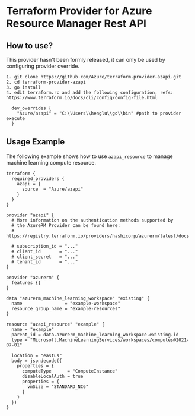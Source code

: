 # Terraform Provider for Azure Resource Manager Rest API

## How to use?

This provider hasn't been formly released, it can only be used by configuring provider override.
```
1. git clone https://github.com/Azure/terraform-provider-azapi.git
2. cd terraform-provider-azapi
3. go install
4. edit terraform.rc and add the following configuration, refs: https://www.terraform.io/docs/cli/config/config-file.html
  
  dev_overrides {
    "Azure/azapi" = "C:\\Users\\henglu\\go\\bin" #path to provider execute
  }
```

## Usage Example

The following example shows how to use `azapi_resource` to manage machine learning compute resource.

```hcl
terraform {
  required_providers {
    azapi = {
      source  = "Azure/azapi"
    }
  }
}

provider "azapi" {
  # More information on the authentication methods supported by
  # the AzureRM Provider can be found here:
  # https://registry.terraform.io/providers/hashicorp/azurerm/latest/docs

  # subscription_id = "..."
  # client_id       = "..."
  # client_secret   = "..."
  # tenant_id       = "..."
}

provider "azurerm" {
  features {}
}

data "azurerm_machine_learning_workspace" "existing" {
  name                = "example-workspace"
  resource_group_name = "example-resources"
}

resource "azapi_resource" "example" {
  name = "example"
  parent_id = data.azurerm_machine_learning_workspace.existing.id
  type = "Microsoft.MachineLearningServices/workspaces/computes@2021-07-01"
  
  location = "eastus"
  body = jsondecode({
    properties = {
      computeType      = "ComputeInstance"
      disableLocalAuth = true
      properties = {
        vmSize = "STANDARD_NC6"
      }
    }
  })
}

```

